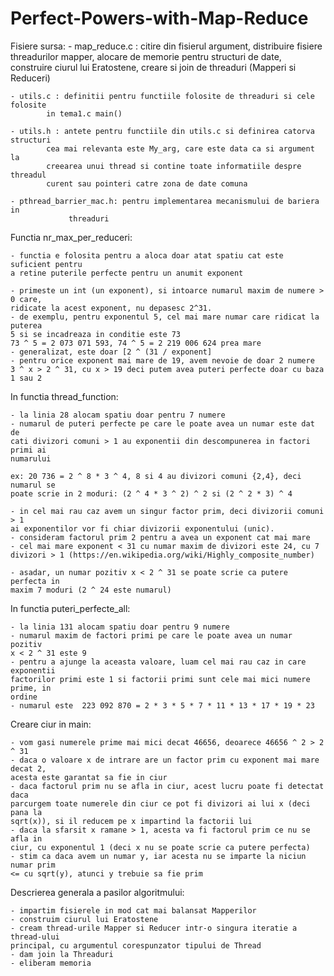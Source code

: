 # Perfect-Powers-with-Map-Reduce

Fisiere sursa:
	- map_reduce.c : citire din fisierul argument, distribuire fisiere threadurilor
		    mapper, alocare de memorie pentru structuri de date, construire
		    ciurul lui Eratostene, creare si join de threaduri (Mapperi si
		    Reduceri)
		    
	- utils.c : definitii pentru functiile folosite de threaduri si cele folosite
		    in tema1.c main()
		    
	- utils.h : antete pentru functiile din utils.c si definirea catorva structuri
		    cea mai relevanta este My_arg, care este data ca si argument la
		    creearea unui thread si contine toate informatiile despre threadul
		    curent sau pointeri catre zona de date comuna
		    
	- pthread_barrier_mac.h: pentru implementarea mecanismului de bariera in
				 threaduri
		    
Functia nr_max_per_reduceri:
	
	- functia e folosita pentru a aloca doar atat spatiu cat este suficient pentru
	a retine puterile perfecte pentru un anumit exponent

	- primeste un int (un exponent), si intoarce numarul maxim de numere > 0 care,
	ridicate la acest exponent, nu depasesc 2^31.
	- de exemplu, pentru exponentul 5, cel mai mare numar care ridicat la puterea
	5 si se incadreaza in conditie este 73 
	73 ^ 5 = 2 073 071 593, 74 ^ 5 = 2 219 006 624 prea mare
	- generalizat, este doar [2 ^ (31 / exponent]
	- pentru orice exponent mai mare de 19, avem nevoie de doar 2 numere
	3 ^ x > 2 ^ 31, cu x > 19 deci putem avea puteri perfecte doar cu baza 1 sau 2
	
In functia thread_function:

	- la linia 28 alocam spatiu doar pentru 7 numere
	- numarul de puteri perfecte pe care le poate avea un numar este dat de
	cati divizori comuni > 1 au exponentii din descompunerea in factori primi ai
	numarului
	
	ex: 20 736 = 2 ^ 8 * 3 ^ 4, 8 si 4 au divizori comuni {2,4}, deci numarul se
	poate scrie in 2 moduri: (2 ^ 4 * 3 ^ 2) ^ 2 si (2 ^ 2 * 3) ^ 4
	
	- in cel mai rau caz avem un singur factor prim, deci divizorii comuni > 1
	ai exponentilor vor fi chiar divizorii exponentului (unic).
	- consideram factorul prim 2 pentru a avea un exponent cat mai mare
	- cel mai mare exponent < 31 cu numar maxim de divizori este 24, cu 7
	divizori > 1 (https://en.wikipedia.org/wiki/Highly_composite_number)
	
	- asadar, un numar pozitiv x < 2 ^ 31 se poate scrie ca putere perfecta in
	maxim 7 moduri (2 ^ 24 este numarul)
	
In functia puteri_perfecte_all:

	- la linia 131 alocam spatiu doar pentru 9 numere
	- numarul maxim de factori primi pe care le poate avea un numar pozitiv
	x < 2 ^ 31 este 9
	- pentru a ajunge la aceasta valoare, luam cel mai rau caz in care exponentii
	factorilor primi este 1 si factorii primi sunt cele mai mici numere prime, in
	ordine
	- numarul este  223 092 870 = 2 * 3 * 5 * 7 * 11 * 13 * 17 * 19 * 23
	
Creare ciur in main:

	- vom gasi numerele prime mai mici decat 46656, deoarece 46656 ^ 2 > 2 ^ 31
	- daca o valoare x de intrare are un factor prim cu exponent mai mare decat 2,
	acesta este garantat sa fie in ciur
	- daca factorul prim nu se afla in ciur, acest lucru poate fi detectat daca
	parcurgem toate numerele din ciur ce pot fi divizori ai lui x (deci pana la
	sqrt(x)), si il reducem pe x impartind la factorii lui
	- daca la sfarsit x ramane > 1, acesta va fi factorul prim ce nu se afla in
	ciur, cu exponentul 1 (deci x nu se poate scrie ca putere perfecta)
	- stim ca daca avem un numar y, iar acesta nu se imparte la niciun numar prim
	<= cu sqrt(y), atunci y trebuie sa fie prim
	
Descrierea generala a pasilor algoritmului:

	- impartim fisierele in mod cat mai balansat Mapperilor
	- construim ciurul lui Eratostene
	- cream thread-urile Mapper si Reducer intr-o singura iteratie a thread-ului
	principal, cu argumentul corespunzator tipului de Thread
	- dam join la Threaduri
	- eliberam memoria
